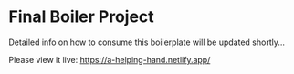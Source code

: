 # Final Boiler Project

Detailed info on how to consume this boilerplate will be updated shortly...

Please view it live: https://a-helping-hand.netlify.app/
